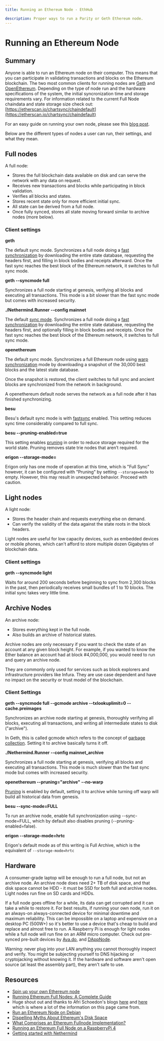 ```yaml
---
title: Running an Ethereum Node - EthHub

description: Proper ways to run a Parity or Geth Ethereum node.
---
```


# Running an Ethereum Node

## Summary

Anyone is able to run an Ethereum node on their computer. This means that you can participate in validating transactions and blocks on the Ethereum blockchain. The two most common clients for running nodes are [Geth](https://geth.ethereum.org/downloads/) and [OpenEthereum](https://github.com/openethereum/openethereum/releases/). Depending on the type of node run and the hardware specifications of the system, the initial syncronization time and storage requirements vary. For information related to the current Full Node chaindata and state storage size check out:
[https://etherscan.io/chartsync/chaindefault](https://etherscan.io/chartsync/chaindefault)

For an easy guide on running your own node, please see this [blog post](https://medium.com/@JustinMLeroux/running-ethereum-full-nodes-a-guide-for-the-barely-motivated-a8a13e7a0d31).

Below are the different types of nodes a user can run, their settings, and what they mean.

## Full nodes

A full node:

* Stores the full blockchain data available on disk and can serve the network with any data on request.
* Receives new transactions and blocks while participating in block validation.
* Verifies all blocks and states.
* Stores recent state only for more efficient initial sync.
* All state can be derived from a full node.
* Once fully synced, stores all state moving forward similar to archive nodes (more below).

### Client settings

**geth**

The default sync mode. Synchronizes a full node doing a [fast synchronization](https://ethereum.stackexchange.com/questions/1161/what-is-geths-fast-sync-and-why-is-it-faster) by downloading the entire state database, requesting the headers first, and filling in block bodies and receipts afterward. Once the fast sync reaches the best block of the Ethereum network, it switches to full sync mode.

**geth --syncmode full**

Synchronizes a full node starting at genesis, verifying all blocks and executing all transactions. This mode is a bit slower than the fast sync mode but comes with increased security.

**./Nethermind.Runner --config mainnet**

The default [sync mode](https://docs.nethermind.io/nethermind/ethereum-client/sync-modes). Synchronizes a full node doing a [fast synchronization](https://ethereum.stackexchange.com/questions/1161/what-is-geths-fast-sync-and-why-is-it-faster) by downloading the entire state database, requesting the headers first, and optionally filling in block bodies and receipts. Once the fast sync reaches the best block of the Ethereum network, it switches to full sync mode.

**openethereum**

The default sync mode. Synchronizes a full Ethereum node using [warp synchronization](https://ethereum.stackexchange.com/questions/9991/what-is-paritys-warp-sync-and-why-is-it-faster-than-geth-fast) mode by downloading a snapshot of the 30,000 best blocks and the latest state database.

Once the snapshot is restored, the client switches to full sync and ancient blocks are synchronized from the network in background.

A openethereum default node serves the network as a full node after it has finished synchronizing.

**besu**

Besu's default sync mode is with [fastsync](https://besu.hyperledger.org/en/stable/Reference/CLI/CLI-Syntax/#sync-mode) enabled. This setting reduces sync time considerably compared to full sync.

**besu --pruning-enabled=true**

This setting enables [pruning](https://besu.hyperledger.org/en/stable/Reference/CLI/CLI-Syntax/#pruning-enabled) in order to reduce storage required for the world state. Pruning removes state trie nodes that aren’t required.

**erigon --storage-mode=**

Erigon only has one mode of operation at this time, which is "Full Sync" however, it can be configured with "Pruning" by setting `--storage=mode` to empty. However, this may result in unexpected behavior. Proceed with caution.

## Light nodes

A light node:

* Stores the header chain and requests everything else on demand.
* Can verify the validity of the data against the state roots in the block headers.

Light nodes are useful for low capacity devices, such as embedded devices or mobile phones, which can't afford to store multiple dozen Gigabytes of blockchain data.

### Client settings

**geth --syncmode light**

Waits for around 200 seconds before beginning to sync from 2,300 blocks in the past, then periodically receives small bundles of 1 to 10 blocks. The initial sync takes very little time.

## Archive Nodes

An archive node:

* Stores everything kept in the full node.
* Also builds an archive of historical states.

Archive nodes are only necessary if you want to check the state of an account at any given block height. For example, if you wanted to know the Ether balance an account had at block #4,000,000, you would need to run and query an archive node.

They are commonly only used for services such as block explorers and infrastructure providers like Infura. They are use case dependent and have no impact on the security or trust model of the blockchain.

### Client Settings

**geth --syncmode full --gcmode archive --txlookuplimit=0 --cache.preimages**

Synchronizes an archive node starting at genesis, thoroughly verifying all blocks, executing all transactions, and writing all intermediate states to disk ("archive").

In Geth, this is called gcmode which refers to the concept of [garbage collection](https://en.wikipedia.org/wiki/Garbage_collection_(computer_science)). Setting it to archive basically turns it off.

**./Nethermind.Runner --config mainnet_archive**

Synchronizes a full node starting at genesis, verifying all blocks and executing all transactions. This mode is much slower than the fast sync mode but comes with increased security.

**openethereum --pruning="archive" --no-warp**

[Pruning](https://besu.hyperledger.org/en/stable/Concepts/Pruning/) is enabled by default, setting it to archive while turning off warp will build all historical data from genesis. 


**besu --sync-mode=FULL**

To run an archive node, enable full synchronization using --sync-mode=FULL, which by default also disables pruning (--pruning-enabled=false).

**erigon --storage-mode=hrtc**

Erigon's default mode as of this writing is Full Archive, which is the equivalent of `--storage-mode=hrtc`
## Hardware

A consumer-grade laptop will be enough to run a full node, but not an archive node. An archive node does need 2+ TB of disk space, and that disk space cannot be HDD - it must be SSD for both full and archive nodes. Light nodes run fine on SD cards and HDDs.

If a full node goes offline for a while, its data can get corrupted and it can take a while to restore it. For best results, if running your own node, run it on an always-on always-connected device for minimal downtime and maximum reliability. This can be impossible on a laptop and expensive on a desktop PC (500W+) so it's better to use a device that's cheap to build and replace and almost free to run. A Raspberry Pi is enough for light nodes while a full node will run fine on an ARM micro computer. Check out pre-synced pre-built devices by [Ava.do](https://ava.do), and [DAppNode](https://shop.dappnode.io/).

Warning: never plug into your LAN anything you cannot thoroughly inspect and verify. You might be subjecting yourself to DNS hijacking or cryptojacking without knowing it. If the hardware and software aren't open source (at least the assembly part), they aren't safe to use.

## Resources

* [Spin up your own Ethereum node](https://ethereum.org/sk/developers/docs/nodes-and-clients/run-a-node/)
* [Running Ethereum Full Nodes: A Complete Guide](https://medium.com/@JustinMLeroux/running-ethereum-full-nodes-a-guide-for-the-barely-motivated-a8a13e7a0d31)
* Huge shout out and thanks to Afri Schoedon's blogs [here](https://dev.to/5chdn/ethereum-node-configuration-modes-cheat-sheet-25l8) and [here](https://dev.to/5chdn/the-ethereum-blockchain-size-will-not-exceed-1tb-anytime-soon-58a) which is where a lot of the information on this page came from.
* [Run an Ethereum Node on Debian](https://medium.com/better-programming/run-an-ethereum-node-on-linux-late-2019-b37a1d35800e)
* [Dispelling Myths About Ethereum's Disk Space](https://www.tokendaily.co/blog/dispelling-myths-about-ethereum-s-disk-space)
* [What Comprises an Ethereum Fullnode Implementation?](https://medium.com/amentum/what-comprises-an-ethereum-fullnode-implementation-a9113ce3fe3a)
* [Running an Ethereum Full Node on a RaspberryPi 4](https://kauri.io/article/9695fcca217f46feb355245275835fc0)
* [Getting started with Nethermind](https://docs.nethermind.io/nethermind/)
